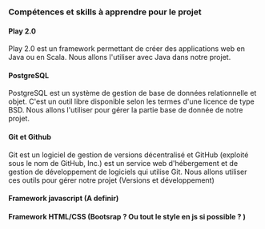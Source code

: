 ### Compétences et skills à apprendre pour le projet

#### Play 2.0
Play 2.0 est un framework permettant de créer des applications web en Java ou en Scala. Nous allons l'utiliser avec Java dans notre projet.

#### PostgreSQL
PostgreSQL est un système de gestion de base de données relationnelle et objet. C'est un outil libre disponible selon les termes d'une licence de type BSD. Nous allons l'utiliser pour gérer la partie base de donnée de notre projet.

#### Git et Github
Git est un logiciel de gestion de versions décentralisé et GitHub (exploité sous le nom de GitHub, Inc.) est un service web d'hébergement et de gestion de développement de logiciels qui utilise Git. Nous allons utiliser ces outils pour gérer notre projet (Versions et développement)

#### Framework javascript (A definir)
#### Framework HTML/CSS (Bootsrap ? Ou tout le style en js si possible ? )
